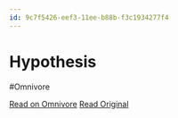 ```yaml
---
id: 9c7f5426-eef3-11ee-b88b-f3c1934277f4
---
```


# Hypothesis
#Omnivore

[Read on Omnivore](https://omnivore.app/me/hypothesis-18e91db5d74)
[Read Original](https://hypothes.is/a/bXD-Vu7tEe62uvs1iANtZQ)

